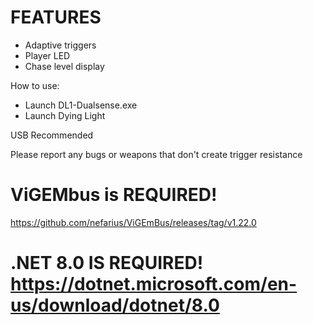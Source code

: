 # FEATURES
- Adaptive triggers
- Player LED
- Chase level display

How to use:
- Launch DL1-Dualsense.exe
- Launch Dying Light

USB Recommended

Please report any bugs or weapons that don't create trigger resistance

# ViGEMbus is REQUIRED!
https://github.com/nefarius/ViGEmBus/releases/tag/v1.22.0

# .NET 8.0 IS REQUIRED! https://dotnet.microsoft.com/en-us/download/dotnet/8.0
